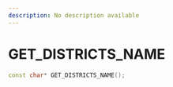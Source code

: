 ```yaml
---
description: No description available 
---
```


# GET_DISTRICTS_NAME

```cpp
const char* GET_DISTRICTS_NAME();
```